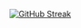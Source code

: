 [![GitHub Streak](https://streak-stats.demolab.com?user=mcbytecode&theme=midnight-purple&border_radius=1&background=45%2C000000%2C47085F)](https://git.io/streak-stats)
